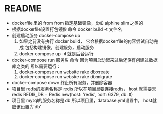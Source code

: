 # README
*  dockerfile 里的 from
   from 指定基础镜像，比如 alphine slim 之类的
* 根据dockerfile设置打包镜像 命令
  docker build -t 文件名
* 创建启动服务 docker-compose up   
  1.  如果之前没有执行 docker build， 它会根据dockerfile的内容尝试自动完成   包括构建镜像，创建服务，启动服务
  2. docker-compose up  -d 就是后台运行
* docker-compose run 服务名 命令
  因为项目启动起来过后还没有创建过数据库之类的
  所以需要运行： 
  1. docker-compose run website rake db:create
  2. docker-compose run website rake db:migrate
* docker-compose down 终止所有服务，并删除容器
* 项目里 redis的服务名称是 redis
  所以在项目里要连接redis， host 就需要天 redis
  REDIS_DB = Redis.new(host: 'redis', port: 6379, db: 0)
* 项目里 mysql的服务名称是 db
  所以项目里，database.yml设置中， host就应该设置为'db'